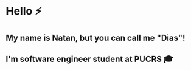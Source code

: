 # Hello :zap: 
## My name is Natan, but you can call me "Dias"!
## I'm software engineer student at PUCRS :mortar_board:
